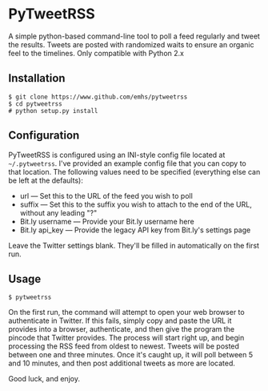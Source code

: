 PyTweetRSS
==========

A simple python-based command-line tool to poll a feed regularly and tweet the results. Tweets are posted with randomized waits to ensure an organic feel to the timelines. Only compatible with Python 2.x

## Installation

    $ git clone https://www.github.com/emhs/pytweetrss
    $ cd pytweetrss
	# python setup.py install

## Configuration

PyTweetRSS is configured using an INI-style config file located at `~/.pytweetrss`. I've provided an example config file that you can copy to that location. The following values need to be specified (everything else can be left at the defaults):

* url — Set this to the URL of the feed you wish to poll
* suffix — Set this to the suffix you wish to attach to the end of the URL, without any leading "?"
* Bit.ly username — Provide your Bit.ly username here
* Bit.ly api_key — Provide the legacy API key from Bit.ly's settings page

Leave the Twitter settings blank. They'll be filled in automatically on the first run. 

## Usage

`$ pytweetrss`

On the first run, the command will attempt to open your web browser to authenticate in Twitter. If this fails, simply copy and paste the URL it provides into a browser, authenticate, and then give the program the pincode that Twitter provides. The process will start right up, and begin processing the RSS feed from oldest to newest. Tweets will be posted between one and three minutes. Once it's caught up, it will poll between 5 and 10 minutes, and then post additional tweets as more are located.

Good luck, and enjoy.

